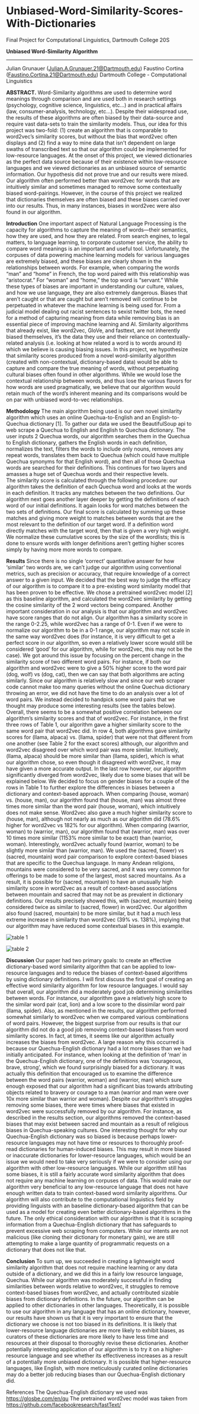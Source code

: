 # Unbiased-Word-Similarity-Scores-With-Dictionaries
Final Project for Computational Linguistics, Dartmouth College 20S


**Unbiased Word-Similarity Algorithm**

*****

Julian Grunauer (Julian.A.Grunauer.21@Dartmouth.edu)
Faustino Cortina (Faustino.Cortina.21@Dartmouth.edu)
Dartmouth College - Computational Linguistics

**ABSTRACT.** Word-Similarity algorithms are used to determine word meanings through comparison and are used both in research settings (psychology, cognitive science, linguistics, etc...) and in practical affairs (law, consumer-analysis, technology, etc…). Despite their widespread use, the results of these algorithms are often biased by their data-source and require vast data-sets to train the similarity models. Thus, our idea for this project was two-fold: (1) create an algorithm that is comparable to word2vec’s  similarity scores, but without the bias that word2vec often displays and (2) find a way to mine data that isn't dependent on large swaths of transcribed text so that our algorithm could be implemented for low-resource languages. At the onset of this project, we viewed dictionaries as the perfect data source because of their existence within low-resource languages and we viewed dictionaries as an unbiased source of semantic information. Our hypothesis did not prove true and our results were mixed. Our algorithm often performed better than word2vec for words that are intuitively similar and sometimes managed to remove some contextually biased word-pairings. However, in the course of this project we realized that dictionaries themselves are often biased and these biases carried over into our results. Thus, in many instances, biases in word2vec were also found in our algorithm.





**Introduction**
One important aspect of Natural Language Processing is the capacity for algorithms to capture the meaning of words—their semantics, how they are used, and how they are related. From search engines, to legal matters, to language learning, to corporate customer service, the ability to compare word meanings is an important and useful tool. Unfortunately, the corpuses of data powering machine learning models for various languages are extremely biased, and these biases are clearly shown in the relationships between words. For example, when comparing the words “man” and “home” in French, the top word paired with this relationship was “aristocrat.” For “woman” and “home,” the top word is “servant.” While these types of biases are important in understanding our culture, values, and how we use language, they are also extremely dangerous. Biases that aren’t caught or that are caught but aren’t removed will continue to be perpetuated in whatever the machine learning is being used for. From a judicial model dealing out racist sentences to sexist twitter bots, the need for a method of capturing meaning from data while removing bias is an essential piece of improving machine learning and AI. Similarity algorithms that already exist, like word2vec, GloVe, and fasttext, are not inherently biased themselves, it’s the data they use and their reliance on contextually-related  analysis (i.e. looking at how related a word is to words around it) which we believe is causing biasing issues. 
In this project, we hypothesize that similarity scores produced from a novel word-similarity algorithm (created with non-contextual, dictionary-based data) would be able to capture and compare the true meaning of words, without perpetuating cultural biases often found in other algorithms. While we would lose the contextual relationship between words, and thus lose the various flavors for how words are used pragmatically, we believe that our algorithm would retain much of the word’s inherent meaning and its comparisons would be on par with unbiased word-to-vec relationships.  

**Methodology**
The main algorithm being used is our own novel similarity algorithm which uses an online Quechua-to-English and an English-to-Quechua dictionary [1]. To gather our data we used the BeautifulSoup api to web scrape a Quechua to English and English to Quechua dictionary. The user inputs 2 Quechua words, our algorithm searches them in the Quechua to English dictionary, gathers the English words in each definition, normalizes the text, filters the words to include only nouns, removes any repeat words, translates them back to Quechua (which could have multiple Quechua synonyms for that English word), and then all of those Quechua words are searched for their definitions. This continues for two layers and amasses a huge set of Quechua words and their respective levels.  
The similarity score is calculated through the following procedure: our algorithm takes the definition of each Quechua word and looks at the words in each definition. It tracks any matches between the two definitions. Our algorithm next goes another layer deeper by getting the definitions of each word of our initial definitions. It again looks for word matches between the two sets of definitions. Our final score is calculated by summing up these matches and giving more weight to matches between words that are the most relevant to the definition of our target word. If a definition word directly matches with the target word, then that is given a very high weight. We normalize these cumulative scores by the size of the wordlists; this is done to ensure words with longer definitions aren’t getting higher scores simply by having more more words to compare.  

**Results**
Since there is no single ‘correct’ quantitative answer for how ‘similar’ two words are, we can’t judge our algorithm using conventional metrics, such as precision or accuracy, that require knowledge of a correct answer to a given input. We decided that the best way to judge the efficacy of our algorithm is to compare it to a pre-existing word similarity model that has been proven to be effective. We chose a pretrained word2vec model [2] as this baseline algorithm, and calculated the word2vec similarity by getting the cosine similarity of the 2 word vectors being compared.
Another important consideration in our analysis is that our algorithm and word2vec have score ranges that do not align. Our algorithm has a similarity score in the range 0-2.25, while word2vec has a range of 0-1. Even if we were to normalize our algorithm to be in a 0-1 range, our algorithm may not scale in the same way word2vec does (for instance, it is very difficult to get a perfect score in our algorithm, so even a relatively lower score would still be considered ‘good’ for our algorithm, while for word2vec, this may not be the case). We got around this issue by focusing on the percent change in the similarity score of two different word pairs. For instance, if both our algorithm and word2vec were to give a 50% higher score to the word pair (dog, wolf) vs (dog, cat), then we can say that both algorithms are acting similarly. 
Since our algorithm is relatively slow and since our web scraper code cannot make too many queries without the online Quechua dictionary throwing an error, we did not have the time to do an analysis over a lot of word pairs. We instead decided to handpick some word pairs that we thought may produce some interesting results (see the tables below).
Overall, there seems to be a somewhat positive correlation between our algorithm’s similarity scores and that of word2vec. For instance, in the first three rows of Table 1, our algorithm gave a higher similarity score to the same word pair that word2vec did. In row 4, both algorithms gave similarity scores for (llama, alpaca) vs. (llama, spider) that were not that different from one another (see Table 2 for the exact scores) although, our algorithm and word2vec disagreed over which word pair was more similar. Intuitively, (llama, alpaca) should be more similar than (llama, spider), which is what our algorithm chose, so even though it disagreed with word2vec, it may have given a more accurate output. In the last row however, our algorithm significantly diverged from word2vec, likely due to some biases that will be explained below.
We decided to focus on gender biases for a couple of the rows in Table 1 to further explore the differences in biases between a dictionary and context-based approach. When comparing (house, woman) vs. (house, man), our algorithm found that (house, man) was almost three times more similar than the word pair (house, woman), which intuitively does not make sense. Word2vec also gave a much higher similarity score to (house, man), although not nearly as much as our algorithm did (78.6% higher for word2vec vs 182% for our algorithm). When comparing (warrior, woman) to (warrior, man), our algorithm found that (warrior, man) was over 10 times more similar (1153% more similar to be exact) than (warrior, woman). Interestingly, word2vec actually found (warrior, woman) to be slightly more similar than (warrior, man).
We used the (sacred, flower) vs (sacred, mountain) word pair comparison to explore context-based biases that are specific to the Quechua language. In many Andean religions, mountains were considered to be very sacred, and it was very common for offerings to be made to some of the largest, most sacred mountains. As a result, it is possible for (sacred, mountain) to have an unusually high similarity score in word2vec as a result of context-based associations between mountain and sacred that may not be as prevalent in dictionary definitions. Our results precisely showed this, with (sacred, mountain) being considered twice as similar to (sacred, flower) in word2vec. Our algorithm also found (sacred, mountain) to be more similar, but it had a much less extreme increase in similarity than word2vec (39% vs. 138%), implying that our algorithm may have reduced some contextual biases in this example.


![table 1](results/table1.jpg)

![table 2](results/table2.jpg)



**Discussion**
	Our paper had two primary goals: to create an effective dictionary-based word similarity algorithm that can be applied to low-resource languages and to reduce the biases of context-based algorithms by using dictionary definitions.
	I will first discuss the first goal of creating an effective word similarity algorithm for low resource languages. I would say that overall, our algorithm did a moderately good job determining similarities between words. For instance, our algorithm gave a relatively high score to the similar word pair (cat, lion) and a low score to the dissimilar word pair (llama, spider). Also, as mentioned in the results, our algorithm performed somewhat similarly to word2vec when we compared various combinations of word pairs.
	However, the biggest surprise from our results is that our algorithm did not do a good job removing context-based biases from word similarity scores. In fact, at times, it seems like our algorithm actually increases the biases from word2vec. A large reason why this occurred is because our Quechua-English dictionary had a lot more biases than we had initially anticipated. For instance, when looking at the definition of ‘man’ in the Quechua-English dictionary, one of the definitions was ‘courageous, brave, strong’, which we found surprisingly biased for a dictionary. It was actually this definition that encouraged us to examine the difference between the word pairs (warrior, woman) and (warrior, man) which sure enough exposed that our algorithm had a significant bias towards attributing objects related to bravery or courage to a man (warrior and man were over 10x more similar than warrior and woman). 
Despite our algorithm’s struggles removing some biases, there were times where biases that existed in word2vec were successfully removed by our algorithm. For instance, as described in the results section, our algorithms removed the context-based biases that may exist between sacred and mountain as a result of religious biases in Quechua-speaking cultures.
One interesting thought for why our Quechua-English dictionary was so biased is because perhaps lower-resource languages may not have time or resources to thoroughly proof-read dictionaries for human-induced biases. This may result in more biased or inaccurate dictionaries for lower-resource languages, which would be an issue we would need to take very seriously if we were to consider using our algorithm with other low-resource languages.
While our algorithm still has some biases, it is still a fairly accurate word similarity algorithm that does not require any machine learning on corpuses of data. This would make our algorithm very beneficial to any low-resource language that does not have enough written data to train context-based word similarity algorithms. Our algorithm will also contribute to the computational linguistics field by providing linguists with an baseline dictionary-based algorithm that can be used as a model for creating even better dictionary-based algorithms in the future.
The only ethical consideration with our algorithm is that it is scraping information from a Quechua-English dictionary that has safeguards to prevent excessive web scraping from computers. While our intents are not malicious (like cloning their dictionary for monetary gain), we are still attempting to make a large quantity of programmatic requests on a dictionary that does not like that.

**Conclusion**
To sum up, we succeeded in creating a lightweight word similarity algorithm that does not require machine learning or any data outside of a dictionary, and we did this in a fairly low resource language, Quechua. While our algorithm was moderately successful in finding similarities between words relative to word2vec, it struggles to remove context-based biases from word2vec, and actually contributed sizable biases from dictionary definitions.
In the future, our algorithm can be applied to other dictionaries in other languages. Theoretically, it is possible to use our algorithm in any language that has an online dictionary, however, our results have shown us that it is very important to ensure that the dictionary we choose is not too biased in its definitions. It is likely that lower-resource language dictionaries are more likely to exhibit biases, as curators of these dictionaries are more likely to have less time and resources at their disposal to thoroughly revise these dictionaries.
Another potentially interesting application of our algorithm is to try it on a higher-resource language and see whether its effectiveness increases as a result of a potentially more unbiased dictionary. It is possible that higher-resource languages, like English, with more meticulously curated online dictionaries may do a better job reducing biases than our Quechua-English dictionary did. 



References
The Quechua-English dictionary we used was https://glosbe.com/en/qu 
The pretrained word2vec model was taken from https://github.com/facebookresearch/fastText/



